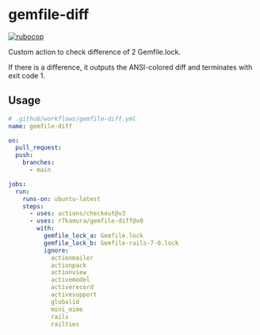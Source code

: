 # gemfile-diff

[![rubocop](https://github.com/r7kamura/gemfile-diff/actions/workflows/rubocop.yml/badge.svg)](https://github.com/r7kamura/gemfile-diff/actions/workflows/rubocop.yml)

Custom action to check difference of 2 Gemfile.lock.

If there is a difference, it outputs the ANSI-colored diff and terminates with exit code 1.

## Usage

```yaml
# .github/workflows/gemfile-diff.yml
name: gemfile-diff

on:
  pull_request:
  push:
    branches:
      - main

jobs:
  run:
    runs-on: ubuntu-latest
    steps:
      - uses: actions/checkout@v3
      - uses: r7kamura/gemfile-diff@v0
        with:
          gemfile_lock_a: Gemfile.lock
          gemfile_lock_b: Gemfile-rails-7-0.lock
          ignore:
            actionmailer
            actionpack
            actionview
            activemodel
            activerecord
            activesupport
            globalid
            mini_mime
            rails
            railties
```
